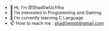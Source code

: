 - 👋 Hi, I’m @Shad0wUch1ha
- 👀 I’m interested in Programming and Gaming
- 🌱 I’m currently learning C Language
- 📫 How to reach me : shad0wniqt@gmail.com

<!---
Shad0wUch1ha/Shad0wUch1ha is a ✨ special ✨ repository because its `README.md` (this file) appears on your GitHub profile.
You can click the Preview link to take a look at your changes.
--->
